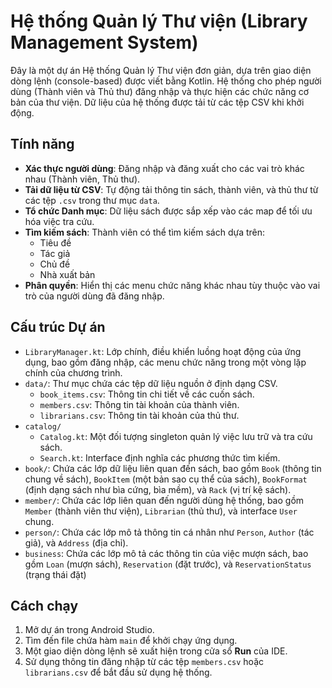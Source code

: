 # Hệ thống Quản lý Thư viện (Library Management System)

Đây là một dự án Hệ thống Quản lý Thư viện đơn giản, dựa trên giao diện dòng lệnh (console-based) được viết bằng Kotlin. Hệ thống cho phép người dùng (Thành viên và Thủ thư) đăng nhập và thực hiện các chức năng cơ bản của thư viện. Dữ liệu của hệ thống được tải từ các tệp CSV khi khởi động.

## Tính năng

- **Xác thực người dùng**: Đăng nhập và đăng xuất cho các vai trò khác nhau (Thành viên, Thủ thư).
- **Tải dữ liệu từ CSV**: Tự động tải thông tin sách, thành viên, và thủ thư từ các tệp `.csv` trong thư mục `data`.
- **Tổ chức Danh mục**: Dữ liệu sách được sắp xếp vào các map để tối ưu hóa việc tra cứu.
- **Tìm kiếm sách**: Thành viên có thể tìm kiếm sách dựa trên:
  - Tiêu đề
  - Tác giả
  - Chủ đề
  - Nhà xuất bản
- **Phân quyền**: Hiển thị các menu chức năng khác nhau tùy thuộc vào vai trò của người dùng đã đăng nhập.

## Cấu trúc Dự án

- `LibraryManager.kt`: Lớp chính, điều khiển luồng hoạt động của ứng dụng, bao gồm đăng nhập, các menu chức năng trong một vòng lặp chính của chương trình.
- `data/`: Thư mục chứa các tệp dữ liệu nguồn ở định dạng CSV.
  - `book_items.csv`: Thông tin chi tiết về các cuốn sách.
  - `members.csv`: Thông tin tài khoản của thành viên.
  - `librarians.csv`: Thông tin tài khoản của thủ thư.
- `catalog/`
  - `Catalog.kt`: Một đối tượng singleton quản lý việc lưu trữ và tra cứu sách.
  - `Search.kt`: Interface định nghĩa các phương thức tìm kiếm.
- `book/`: Chứa các lớp dữ liệu liên quan đến sách, bao gồm `Book` (thông tin chung về sách), `BookItem` (một bản sao cụ thể của sách), `BookFormat` (định dạng sách như bìa cứng, bìa mềm), và `Rack` (vị trí kệ sách).
- `member/`: Chứa các lớp liên quan đến người dùng hệ thống, bao gồm `Member` (thành viên thư viện), `Librarian` (thủ thư), và interface `User` chung.
- `person/`: Chứa các lớp mô tả thông tin cá nhân như `Person`, `Author` (tác giả), và `Address` (địa chỉ).
- `business`: Chứa các lớp mô tả các thông tin của việc mượn sách, bao gồm `Loan` (mượn sách), `Reservation` (đặt trước), và `ReservationStatus` (trạng thái đặt)

## Cách chạy

1.  Mở dự án trong Android Studio.
2.  Tìm đến file chứa hàm `main` để khởi chạy ứng dụng.
3.  Một giao diện dòng lệnh sẽ xuất hiện trong cửa sổ **Run** của IDE.
4.  Sử dụng thông tin đăng nhập từ các tệp `members.csv` hoặc `librarians.csv` để bắt đầu sử dụng hệ thống.
